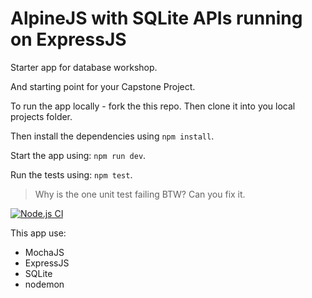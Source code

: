 # AlpineJS with SQLite APIs running on ExpressJS

Starter app for database workshop.

And starting point for your Capstone Project.

To run the app locally - fork the this repo.
Then clone it into you local projects folder.

Then install the dependencies using `npm install`.

Start the app using: `npm run dev`.

Run the tests using: `npm test`.

> Why is the one unit test failing BTW? Can you fix it.

[![Node.js CI](https://github.com/codex-academy/starter-app-uj-wrp-2022/actions/workflows/node.js.yml/badge.svg)](https://github.com/codex-academy/starter-app-uj-wrp-2022/actions/workflows/node.js.yml)

This app use:

* MochaJS
* ExpressJS
* SQLite
* nodemon